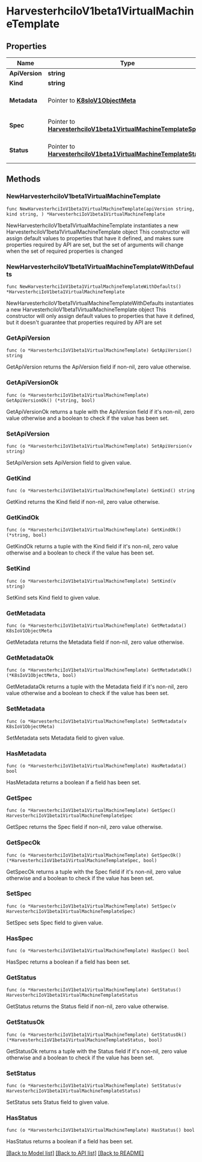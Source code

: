 # HarvesterhciIoV1beta1VirtualMachineTemplate

## Properties

Name | Type | Description | Notes
------------ | ------------- | ------------- | -------------
**ApiVersion** | **string** |  | 
**Kind** | **string** |  | 
**Metadata** | Pointer to [**K8sIoV1ObjectMeta**](K8sIoV1ObjectMeta.md) |  | [optional] [default to {}]
**Spec** | Pointer to [**HarvesterhciIoV1beta1VirtualMachineTemplateSpec**](HarvesterhciIoV1beta1VirtualMachineTemplateSpec.md) |  | [optional] [default to {}]
**Status** | Pointer to [**HarvesterhciIoV1beta1VirtualMachineTemplateStatus**](HarvesterhciIoV1beta1VirtualMachineTemplateStatus.md) |  | [optional] [default to {}]

## Methods

### NewHarvesterhciIoV1beta1VirtualMachineTemplate

`func NewHarvesterhciIoV1beta1VirtualMachineTemplate(apiVersion string, kind string, ) *HarvesterhciIoV1beta1VirtualMachineTemplate`

NewHarvesterhciIoV1beta1VirtualMachineTemplate instantiates a new HarvesterhciIoV1beta1VirtualMachineTemplate object
This constructor will assign default values to properties that have it defined,
and makes sure properties required by API are set, but the set of arguments
will change when the set of required properties is changed

### NewHarvesterhciIoV1beta1VirtualMachineTemplateWithDefaults

`func NewHarvesterhciIoV1beta1VirtualMachineTemplateWithDefaults() *HarvesterhciIoV1beta1VirtualMachineTemplate`

NewHarvesterhciIoV1beta1VirtualMachineTemplateWithDefaults instantiates a new HarvesterhciIoV1beta1VirtualMachineTemplate object
This constructor will only assign default values to properties that have it defined,
but it doesn't guarantee that properties required by API are set

### GetApiVersion

`func (o *HarvesterhciIoV1beta1VirtualMachineTemplate) GetApiVersion() string`

GetApiVersion returns the ApiVersion field if non-nil, zero value otherwise.

### GetApiVersionOk

`func (o *HarvesterhciIoV1beta1VirtualMachineTemplate) GetApiVersionOk() (*string, bool)`

GetApiVersionOk returns a tuple with the ApiVersion field if it's non-nil, zero value otherwise
and a boolean to check if the value has been set.

### SetApiVersion

`func (o *HarvesterhciIoV1beta1VirtualMachineTemplate) SetApiVersion(v string)`

SetApiVersion sets ApiVersion field to given value.


### GetKind

`func (o *HarvesterhciIoV1beta1VirtualMachineTemplate) GetKind() string`

GetKind returns the Kind field if non-nil, zero value otherwise.

### GetKindOk

`func (o *HarvesterhciIoV1beta1VirtualMachineTemplate) GetKindOk() (*string, bool)`

GetKindOk returns a tuple with the Kind field if it's non-nil, zero value otherwise
and a boolean to check if the value has been set.

### SetKind

`func (o *HarvesterhciIoV1beta1VirtualMachineTemplate) SetKind(v string)`

SetKind sets Kind field to given value.


### GetMetadata

`func (o *HarvesterhciIoV1beta1VirtualMachineTemplate) GetMetadata() K8sIoV1ObjectMeta`

GetMetadata returns the Metadata field if non-nil, zero value otherwise.

### GetMetadataOk

`func (o *HarvesterhciIoV1beta1VirtualMachineTemplate) GetMetadataOk() (*K8sIoV1ObjectMeta, bool)`

GetMetadataOk returns a tuple with the Metadata field if it's non-nil, zero value otherwise
and a boolean to check if the value has been set.

### SetMetadata

`func (o *HarvesterhciIoV1beta1VirtualMachineTemplate) SetMetadata(v K8sIoV1ObjectMeta)`

SetMetadata sets Metadata field to given value.

### HasMetadata

`func (o *HarvesterhciIoV1beta1VirtualMachineTemplate) HasMetadata() bool`

HasMetadata returns a boolean if a field has been set.

### GetSpec

`func (o *HarvesterhciIoV1beta1VirtualMachineTemplate) GetSpec() HarvesterhciIoV1beta1VirtualMachineTemplateSpec`

GetSpec returns the Spec field if non-nil, zero value otherwise.

### GetSpecOk

`func (o *HarvesterhciIoV1beta1VirtualMachineTemplate) GetSpecOk() (*HarvesterhciIoV1beta1VirtualMachineTemplateSpec, bool)`

GetSpecOk returns a tuple with the Spec field if it's non-nil, zero value otherwise
and a boolean to check if the value has been set.

### SetSpec

`func (o *HarvesterhciIoV1beta1VirtualMachineTemplate) SetSpec(v HarvesterhciIoV1beta1VirtualMachineTemplateSpec)`

SetSpec sets Spec field to given value.

### HasSpec

`func (o *HarvesterhciIoV1beta1VirtualMachineTemplate) HasSpec() bool`

HasSpec returns a boolean if a field has been set.

### GetStatus

`func (o *HarvesterhciIoV1beta1VirtualMachineTemplate) GetStatus() HarvesterhciIoV1beta1VirtualMachineTemplateStatus`

GetStatus returns the Status field if non-nil, zero value otherwise.

### GetStatusOk

`func (o *HarvesterhciIoV1beta1VirtualMachineTemplate) GetStatusOk() (*HarvesterhciIoV1beta1VirtualMachineTemplateStatus, bool)`

GetStatusOk returns a tuple with the Status field if it's non-nil, zero value otherwise
and a boolean to check if the value has been set.

### SetStatus

`func (o *HarvesterhciIoV1beta1VirtualMachineTemplate) SetStatus(v HarvesterhciIoV1beta1VirtualMachineTemplateStatus)`

SetStatus sets Status field to given value.

### HasStatus

`func (o *HarvesterhciIoV1beta1VirtualMachineTemplate) HasStatus() bool`

HasStatus returns a boolean if a field has been set.


[[Back to Model list]](../README.md#documentation-for-models) [[Back to API list]](../README.md#documentation-for-api-endpoints) [[Back to README]](../README.md)


